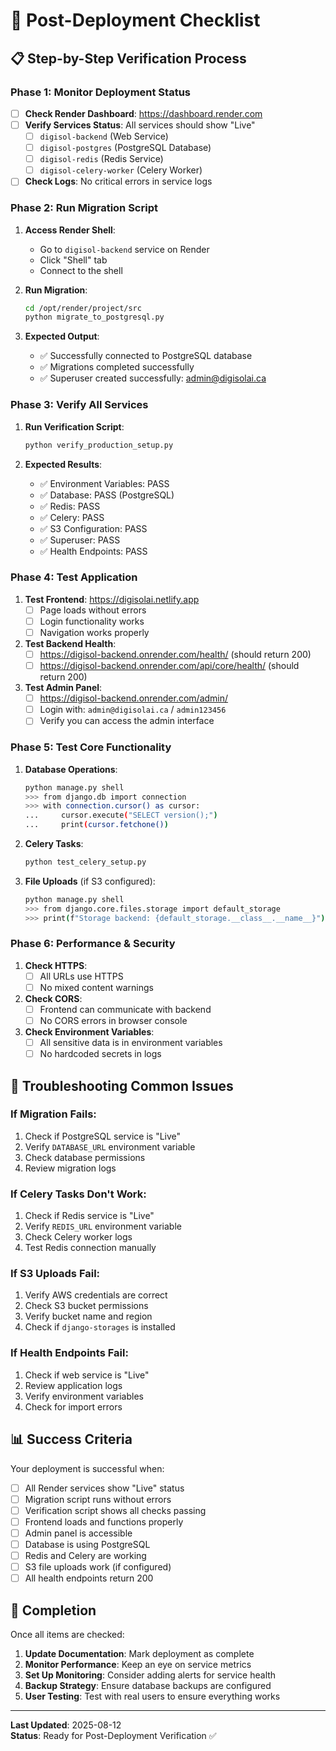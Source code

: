 # 🚀 Post-Deployment Checklist

## 📋 **Step-by-Step Verification Process**

### **Phase 1: Monitor Deployment Status**

- [ ] **Check Render Dashboard**: https://dashboard.render.com
- [ ] **Verify Services Status**: All services should show "Live"
  - [ ] `digisol-backend` (Web Service)
  - [ ] `digisol-postgres` (PostgreSQL Database)
  - [ ] `digisol-redis` (Redis Service)
  - [ ] `digisol-celery-worker` (Celery Worker)
- [ ] **Check Logs**: No critical errors in service logs

### **Phase 2: Run Migration Script**

1. **Access Render Shell**:
   - Go to `digisol-backend` service on Render
   - Click "Shell" tab
   - Connect to the shell

2. **Run Migration**:
   ```bash
   cd /opt/render/project/src
   python migrate_to_postgresql.py
   ```

3. **Expected Output**:
   - ✅ Successfully connected to PostgreSQL database
   - ✅ Migrations completed successfully
   - ✅ Superuser created successfully: admin@digisolai.ca

### **Phase 3: Verify All Services**

1. **Run Verification Script**:
   ```bash
   python verify_production_setup.py
   ```

2. **Expected Results**:
   - ✅ Environment Variables: PASS
   - ✅ Database: PASS (PostgreSQL)
   - ✅ Redis: PASS
   - ✅ Celery: PASS
   - ✅ S3 Configuration: PASS
   - ✅ Superuser: PASS
   - ✅ Health Endpoints: PASS

### **Phase 4: Test Application**

1. **Test Frontend**: https://digisolai.netlify.app
   - [ ] Page loads without errors
   - [ ] Login functionality works
   - [ ] Navigation works properly

2. **Test Backend Health**:
   - [ ] https://digisol-backend.onrender.com/health/ (should return 200)
   - [ ] https://digisol-backend.onrender.com/api/core/health/ (should return 200)

3. **Test Admin Panel**:
   - [ ] https://digisol-backend.onrender.com/admin/
   - [ ] Login with: `admin@digisolai.ca` / `admin123456`
   - [ ] Verify you can access the admin interface

### **Phase 5: Test Core Functionality**

1. **Database Operations**:
   ```bash
   python manage.py shell
   >>> from django.db import connection
   >>> with connection.cursor() as cursor:
   ...     cursor.execute("SELECT version();")
   ...     print(cursor.fetchone())
   ```

2. **Celery Tasks**:
   ```bash
   python test_celery_setup.py
   ```

3. **File Uploads** (if S3 configured):
   ```bash
   python manage.py shell
   >>> from django.core.files.storage import default_storage
   >>> print(f"Storage backend: {default_storage.__class__.__name__}")
   ```

### **Phase 6: Performance & Security**

1. **Check HTTPS**:
   - [ ] All URLs use HTTPS
   - [ ] No mixed content warnings

2. **Check CORS**:
   - [ ] Frontend can communicate with backend
   - [ ] No CORS errors in browser console

3. **Check Environment Variables**:
   - [ ] All sensitive data is in environment variables
   - [ ] No hardcoded secrets in logs

## 🔧 **Troubleshooting Common Issues**

### **If Migration Fails**:
1. Check if PostgreSQL service is "Live"
2. Verify `DATABASE_URL` environment variable
3. Check database permissions
4. Review migration logs

### **If Celery Tasks Don't Work**:
1. Check if Redis service is "Live"
2. Verify `REDIS_URL` environment variable
3. Check Celery worker logs
4. Test Redis connection manually

### **If S3 Uploads Fail**:
1. Verify AWS credentials are correct
2. Check S3 bucket permissions
3. Verify bucket name and region
4. Check if `django-storages` is installed

### **If Health Endpoints Fail**:
1. Check if web service is "Live"
2. Review application logs
3. Verify environment variables
4. Check for import errors

## 📊 **Success Criteria**

Your deployment is successful when:

- [ ] All Render services show "Live" status
- [ ] Migration script runs without errors
- [ ] Verification script shows all checks passing
- [ ] Frontend loads and functions properly
- [ ] Admin panel is accessible
- [ ] Database is using PostgreSQL
- [ ] Redis and Celery are working
- [ ] S3 file uploads work (if configured)
- [ ] All health endpoints return 200

## 🎉 **Completion**

Once all items are checked:

1. **Update Documentation**: Mark deployment as complete
2. **Monitor Performance**: Keep an eye on service metrics
3. **Set Up Monitoring**: Consider adding alerts for service health
4. **Backup Strategy**: Ensure database backups are configured
5. **User Testing**: Test with real users to ensure everything works

---

**Last Updated**: 2025-08-12  
**Status**: Ready for Post-Deployment Verification ✅
